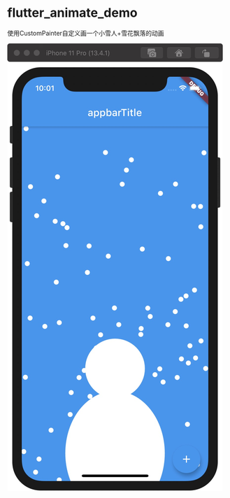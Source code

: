 # flutter_animate_demo

使用CustomPainter自定义画一个小雪人+雪花飘落的动画

![雪花图片](https://github.com/niyangup/flutter_animate_snowflake/blob/main/images/pic.png)
